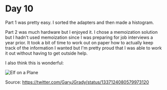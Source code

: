 # Day 10

Part 1 was pretty easy. I sorted the adapters and then made a histogram.


Part 2 was much hardware but I enjoyed it. I chose a memoization solution but I hadn't used memoization since I was preparing for job interviews a year prior. It took a bit of time to work out on paper how to actually keep track of the information I wanted but I'm pretty proud that I was able to work it out without having to get outside help.

I also think this is wonderful:

![Elf on a Plane](https://pbs.twimg.com/media/Eo5rKLEXIAcE1UT?format=jpg&name=large)

Source: https://twitter.com/GaryJGrady/status/1337124080579973120